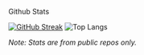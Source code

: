 <!--
### Hi there 👋
**cruznunez/cruznunez** is a ✨ _special_ ✨ repository because its `README.md` (this file) appears on your GitHub profile.

Here are some ideas to get you started:

- 🔭 I’m currently working on ...
- 🌱 I’m currently learning ...
- 👯 I’m looking to collaborate on ...
- 🤔 I’m looking for help with ...
- 💬 Ask me about ...
- 📫 How to reach me: ...
- 😄 Pronouns: ...
- ⚡ Fun fact: ...
-->

Github Stats

[![GitHub Streak](https://streak-stats.demolab.com?user=cruznunez&mode=weekly&card_width=600)](https://git.io/streak-stats)
![Top Langs](https://github-readme-stats.vercel.app/api/top-langs/?username=cruznunez&langs_count=4&layout=compact)

*Note: Stats are from public repos only.*

<p align="right" style="display: none;> <img src="https://komarev.com/ghpvc/?username=cruznunez&label=Profile%20views&color=0e75b6&style=flat" alt="AlonaVladymyrovaTrinity"/></p>
